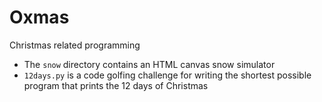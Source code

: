 # Oxmas

Christmas related programming

* The `snow` directory contains an HTML canvas snow simulator
* `12days.py` is a code golfing challenge for writing the shortest possible
  program that prints the 12 days of Christmas
